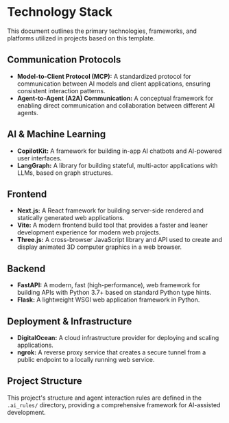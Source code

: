 # Technology Stack

This document outlines the primary technologies, frameworks, and platforms utilized in projects based on this template.

## Communication Protocols

- **Model-to-Client Protocol (MCP):** A standardized protocol for communication between AI models and client applications, ensuring consistent interaction patterns.
- **Agent-to-Agent (A2A) Communication:** A conceptual framework for enabling direct communication and collaboration between different AI agents.

## AI & Machine Learning

- **CopilotKit:** A framework for building in-app AI chatbots and AI-powered user interfaces.
- **LangGraph:** A library for building stateful, multi-actor applications with LLMs, based on graph structures.

## Frontend

- **Next.js:** A React framework for building server-side rendered and statically generated web applications.
- **Vite:** A modern frontend build tool that provides a faster and leaner development experience for modern web projects.
- **Three.js:** A cross-browser JavaScript library and API used to create and display animated 3D computer graphics in a web browser.

## Backend

- **FastAPI:** A modern, fast (high-performance), web framework for building APIs with Python 3.7+ based on standard Python type hints.
- **Flask:** A lightweight WSGI web application framework in Python.

## Deployment & Infrastructure

- **DigitalOcean:** A cloud infrastructure provider for deploying and scaling applications.
- **ngrok:** A reverse proxy service that creates a secure tunnel from a public endpoint to a locally running web service.

## Project Structure

This project's structure and agent interaction rules are defined in the `.ai_rules/` directory, providing a comprehensive framework for AI-assisted development.
